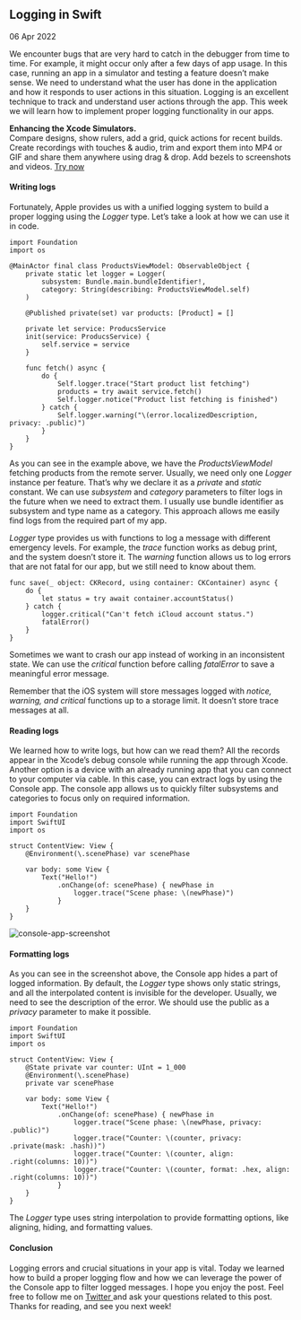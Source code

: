 ##  Logging in Swift

06 Apr 2022

We encounter bugs that are very hard to catch in the debugger from time to
time. For example, it might occur only after a few days of app usage. In this
case, running an app in a simulator and testing a feature doesn’t make sense.
We need to understand what the user has done in the application and how it
responds to user actions in this situation. Logging is an excellent technique
to track and understand user actions through the app. This week we will learn
how to implement proper logging functionality in our apps.

**Enhancing the Xcode Simulators.**  
Compare designs, show rulers, add a grid, quick actions for recent builds.
Create recordings with touches & audio, trim and export them into MP4 or GIF
and share them anywhere using drag & drop. Add bezels to screenshots and
videos. [ Try now ](https://gumroad.com/a/931293139/ftvbh)

####  Writing logs

Fortunately, Apple provides us with a unified logging system to build a proper
logging using the _Logger_ type. Let’s take a look at how we can use it in
code.

    
    
    import Foundation
    import os
    
    @MainActor final class ProductsViewModel: ObservableObject {
        private static let logger = Logger(
            subsystem: Bundle.main.bundleIdentifier!,
            category: String(describing: ProductsViewModel.self)
        )
    
        @Published private(set) var products: [Product] = []
    
        private let service: ProducsService
        init(service: ProducsService) {
            self.service = service
        }
    
        func fetch() async {
            do {
                Self.logger.trace("Start product list fetching")
                products = try await service.fetch()
                Self.logger.notice("Product list fetching is finished")
            } catch {
                Self.logger.warning("\(error.localizedDescription, privacy: .public)")
            }
        }
    }
    

As you can see in the example above, we have the _ProductsViewModel_ fetching
products from the remote server. Usually, we need only one _Logger_ instance
per feature. That’s why we declare it as a _private_ and _static_ constant. We
can use _subsystem_ and _category_ parameters to filter logs in the future
when we need to extract them. I usually use bundle identifier as subsystem and
type name as a category. This approach allows me easily find logs from the
required part of my app.

_Logger_ type provides us with functions to log a message with different
emergency levels. For example, the _trace_ function works as debug print, and
the system doesn’t store it. The _warning_ function allows us to log errors
that are not fatal for our app, but we still need to know about them.

    
    
    func save(_ object: CKRecord, using container: CKContainer) async {
        do {
            let status = try await container.accountStatus()
        } catch {
            logger.critical("Can't fetch iCloud account status.")
            fatalError()
        }
    }
    

Sometimes we want to crash our app instead of working in an inconsistent
state. We can use the _critical_ function before calling _fatalError_ to save
a meaningful error message.

Remember that the iOS system will store messages logged with _notice, warning,
and critical_ functions up to a storage limit. It doesn’t store trace messages
at all.

####  Reading logs

We learned how to write logs, but how can we read them? All the records appear
in the Xcode’s debug console while running the app through Xcode. Another
option is a device with an already running app that you can connect to your
computer via cable. In this case, you can extract logs by using the Console
app. The console app allows us to quickly filter subsystems and categories to
focus only on required information.

    
    
    import Foundation
    import SwiftUI
    import os
    
    struct ContentView: View {
        @Environment(\.scenePhase) var scenePhase
    
        var body: some View {
            Text("Hello!")
                .onChange(of: scenePhase) { newPhase in
                    logger.trace("Scene phase: \(newPhase)")
                }
        }
    }
    

![console-app-screenshot](/public/console.png)

####  Formatting logs

As you can see in the screenshot above, the Console app hides a part of logged
information. By default, the _Logger_ type shows only static strings, and all
the interpolated content is invisible for the developer. Usually, we need to
see the description of the error. We should use the public as a _privacy_
parameter to make it possible.

    
    
    import Foundation
    import SwiftUI
    import os
    
    struct ContentView: View {
        @State private var counter: UInt = 1_000
        @Environment(\.scenePhase)
        private var scenePhase
    
        var body: some View {
            Text("Hello!")
                .onChange(of: scenePhase) { newPhase in
                    logger.trace("Scene phase: \(newPhase, privacy: .public)")
                    logger.trace("Counter: \(counter, privacy: .private(mask: .hash))")
                    logger.trace("Counter: \(counter, align: .right(columns: 10))")
                    logger.trace("Counter: \(counter, format: .hex, align: .right(columns: 10))")
                }
        }
    }
    

The _Logger_ type uses string interpolation to provide formatting options,
like aligning, hiding, and formatting values.

####  Conclusion

Logging errors and crucial situations in your app is vital. Today we learned
how to build a proper logging flow and how we can leverage the power of the
Console app to filter logged messages. I hope you enjoy the post. Feel free to
follow me on [ Twitter ](https://twitter.com/mecid) and ask your questions
related to this post. Thanks for reading, and see you next week!

